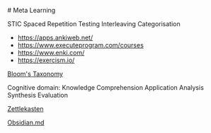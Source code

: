 # Meta Learning

STIC
Spaced Repetition
Testing
Interleaving
Categorisation

 - https://apps.ankiweb.net/
 - https://www.executeprogram.com/courses
 - https://www.enki.com/
 - https://exercism.io/

[Bloom's Taxonomy](https://en.wikipedia.org/wiki/Bloom%27s_taxonomy)

Cognitive domain:
Knowledge
Comprehension
Application
Analysis
Synthesis
Evaluation

[Zettlekasten](http://zettelkasten.de/)

[Obsidian.md](https://obsidian.md/)
